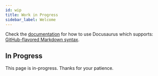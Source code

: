 ```yaml
---
id: wip
title: Work in Progress
sidebar_label: Welcome
---
```


Check the [documentation](https://docusaurus.io) for how to use Docusaurus which supports: [GitHub-flavored Markdown syntax](https://github.github.com/gfm/).

## In Progress

This page is in-progress. Thanks for your patience.
